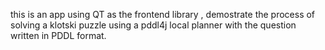 this is an app using QT as the frontend library , demostrate the process of solving a klotski puzzle using a pddl4j local planner with the question written in PDDL format.
